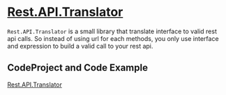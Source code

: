 # [Rest.API.Translator](https://www.nuget.org/packages/Rest.API.Translator)
`Rest.API.Translator` is a small library that translate interface to valid rest api calls. So instead of using url for each methods, you only use interface and expression to build a valid call to your rest api.
 
## CodeProject and Code Example
[Rest.API.Translator](https://www.codeproject.com/Tips/5164623/Introduction-to-Rest-API-Translator)
